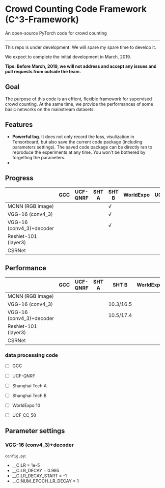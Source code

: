 # **C**rowd **C**ounting **C**ode Framework (C^3-Framework) 

An open-source PyTorch code for crowd counting

---

This repo is under development. We will spare my spare time to develop it. 

We expect to complete the initial development in March, 2019. 

**Tips: Before March, 2019, we will not address and accept any issues and pull requests from outside the team.**

## Goal

The purpose of this code is an effient, flexible framework for supervised crowd counting. At the same time, we provide the performances of some basic networks on the mainstream datasets.


## Features
- **Powerful log**. It does not only record the loss, visulization in Tensorboard, but also save the current code package (including parameters settings). The saved code package can be directly ran to reproduce the experiments at any time. You won't be bothered by forgetting the parameters.
- 


##  Progress

|                          | GCC | UCF-QNRF | SHT A | SHT B | WorldExpo | UCF_CC_50 |
|--------------------------|-----|----------|-------|-------|-----------|-----------|
| MCNN (RGB Image)         |     |          |       |&radic;|           |           |
| VGG-16 (conv4_3)         |     |          |       |&radic;|           |           |
| VGG-16 (conv4_3)+decoder |     |          |       |&radic;|           |           |
| ResNet-101 (layer3)      |     |          |       |       |           |           |
| CSRNet                   |     |          |       |       |           |           |


##  Performance

|                          | GCC | UCF-QNRF | SHT A | SHT B | WorldExpo | UCF_CC_50 |
|--------------------------|-----|----------|-------|-------|-----------|-----------|
| MCNN (RGB Image)         |     |          |       |       |           |           |
| VGG-16 (conv4_3)         |     |          |       |10.3/16.5|           |           |
| VGG-16 (conv4_3)+decoder |     |          |       |10.5/17.4|           |           |
| ResNet-101 (layer3)      |     |          |       |       |           |           |
| CSRNet                   |     |          |       |       |           |           |


### data processing code
- [ ] GCC
- [ ] UCF-QNRF
- [ ] Shanghai Tech A
- [ ] Shanghai Tech B
- [ ] WorldExpo'10
- [ ] UCF_CC_50


## Parameter settings

### VGG-16 (conv4_3)+decoder
```config.py```: 
- __C.LR = 1e-5
- __C.LR_DECAY = 0.995
- __C.LR_DECAY_START = -1
- __C.NUM_EPOCH_LR_DECAY = 1 

